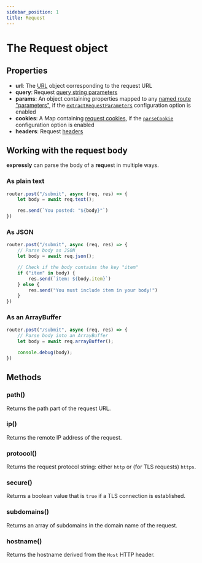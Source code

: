 ```yaml
---
sidebar_position: 1
title: Request
---
```


# The Request object

## Properties

* **url**: The [URL](https://developer.mozilla.org/en-US/docs/Web/API/URL) object corresponding to the request URL
* **query**: Request [query string parameters](search-params.md)
* **params**: An object containing properties mapped to any [named route "parameters"](../routing/advanced-routing.md#path-parameters), if the [`extractRequestParameters`](../config.md#extractRequestParameters) configuration option is enabled
* **cookies**: A Map containing [request cookies](cookies.md#request-cookies), if the [`parseCookie`](../config.md#parseCookie) configuration option is enabled
* **headers**: Request [headers](headers.md)

## Working with the request body

**expressly** can parse the body of a **req**uest in multiple ways.

### As plain text

```javascript
router.post("/submit", async (req, res) => {
    let body = await req.text();

    res.send(`You posted: "${body}"`)
})
```

### As JSON

```javascript
router.post("/submit", async (req, res) => {
    // Parse body as JSON
    let body = await req.json();

    // Check if the body contains the key "item"
    if ("item" in body) {
        res.send(`item: ${body.item}`)
    } else {
        res.send("You must include item in your body!")
    }
})
```

### As an ArrayBuffer

```javascript
router.post("/submit", async (req, res) => {
    // Parse body into an ArrayBuffer
    let body = await req.arrayBuffer();

    console.debug(body);
})
```

## Methods

### path()

Returns the path part of the request URL.

### ip()

Returns the remote IP address of the request.

### protocol()

Returns the request protocol string: either `http` or (for TLS requests) `https`.

### secure()

Returns a boolean value that is `true` if a TLS connection is established.

### subdomains()

Returns an array of subdomains in the domain name of the request.

### hostname()

Returns the hostname derived from the `Host` HTTP header.
